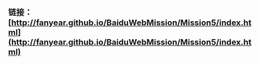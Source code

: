 ### 链接：[http://fanyear.github.io/BaiduWebMission/Mission5/index.html](http://fanyear.github.io/BaiduWebMission/Mission5/index.html)
